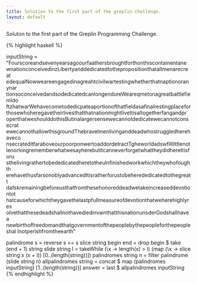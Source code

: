 ```yaml
---
title: Solution to the first part of the greplin challenge.
layout: default
---
```


Soluton to the first part of the Greplin Programming Challenge.

{% highlight haskell %}

inputString =
"Fourscoreandsevenyearsagoourfaathersbroughtforthonthiscontainentane
wnationconceivedinzLibertyanddedicatedtothepropositionthatallmenarecreat
edequalNowweareengagedinagreahtcivilwartestingwhetherthatnaptionoranynar
tionsoconceivedandsodedicatedcanlongendureWeareqmetonagreatbattlefiemldo
ftzhatwarWehavecometodedicpateaportionofthatfieldasafinalrestingplacefor
thosewhoheregavetheirlivesthatthatnationmightliveItisaltogetherfangandpr
operthatweshoulddothisButinalargersensewecannotdedicatewecannotconsecrat
ewecannothallowthisgroundThebravelmenlivinganddeadwhostruggledherehaveco
nsecrateditfaraboveourpoorponwertoaddordetractTgheworldadswfilllittlenot
lenorlongrememberwhatwesayherebutitcanneverforgetwhattheydidhereItisforu
sthelivingrathertobededicatedheretotheulnfinishedworkwhichtheywhofoughth
erehavethusfarsonoblyadvancedItisratherforustobeherededicatedtothegreatt
dafskremainingbeforeusthatfromthesehonoreddeadwetakeincreaseddevotiontot
hatcauseforwhichtheygavethelastpfullmeasureofdevotionthatweherehighlyres
olvethatthesedeadshallnothavediedinvainthatthisnationunsderGodshallhavea
newbirthoffreedomandthatgovernmentofthepeoplebythepeopleforthepeopleshal
lnotperishfromtheearth"

palindrome s = reverse s == s
slice string begin end = drop begin $ take (end + 1) string
slide string l = takeWhile (\x -> length(x) > l) (map (\x -> slice string x (x + l)) [0..(length(string))])
palindromes string n = filter palindrome (slide string n)
allpalindromes string = concat $ map (palindromes inputString) [1..(length(string))]
answer = last $ allpalindromes inputString
{% endhighlight %}
